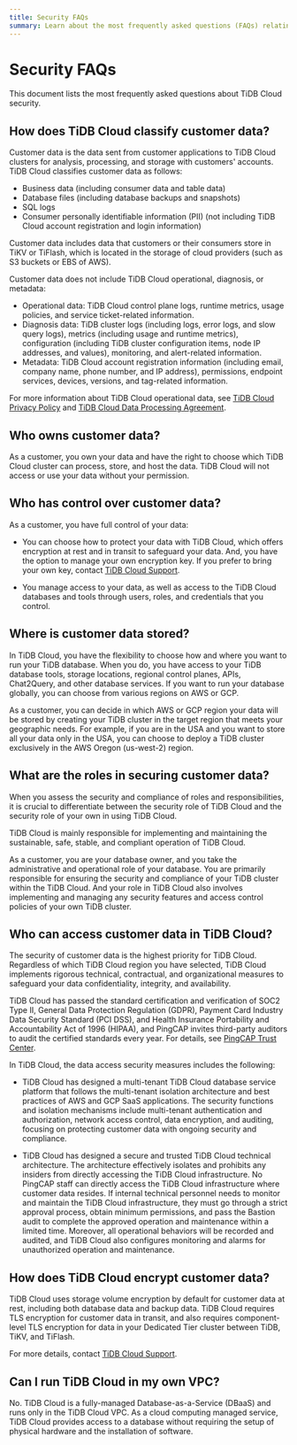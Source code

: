 ```yaml
---
title: Security FAQs
summary: Learn about the most frequently asked questions (FAQs) relating to TiDB Cloud security.
---
```


# Security FAQs

<!-- markdownlint-disable MD026 -->

This document lists the most frequently asked questions about TiDB Cloud security.

## How does TiDB Cloud classify customer data?

Customer data is the data sent from customer applications to TiDB Cloud clusters for analysis, processing, and storage with customers' accounts. TiDB Cloud classifies customer data as follows:

- Business data (including consumer data and table data)
- Database files (including database backups and snapshots)
- SQL logs
- Consumer personally identifiable information (PII) (not including TiDB Cloud account registration and login information)

Customer data includes data that customers or their consumers store in TiKV or TiFlash, which is located in the storage of cloud providers (such as S3 buckets or EBS of AWS).

Customer data does not include TiDB Cloud operational, diagnosis, or metadata:

- Operational data: TiDB Cloud control plane logs, runtime metrics, usage policies, and service ticket-related information.
- Diagnosis data: TiDB cluster logs (including logs, error logs, and slow query logs), metrics (including usage and runtime metrics), configuration (including TiDB cluster configuration items, node IP addresses, and values), monitoring, and alert-related information.
- Metadata: TiDB Cloud account registration information (including email, company name, phone number, and IP address), permissions, endpoint services, devices, versions, and tag-related information.

For more information about TiDB Cloud operational data, see [TiDB Cloud Privacy Policy](https://www.pingcap.com/privacy-policy/) and [TiDB Cloud Data Processing Agreement](https://www.pingcap.com/legal/data-processing-agreement-for-tidb-cloud-services/).

## Who owns customer data?

As a customer, you own your data and have the right to choose which TiDB Cloud cluster can process, store, and host the data. TiDB Cloud will not access or use your data without your permission. 

## Who has control over customer data?

As a customer, you have full control of your data:

- You can choose how to protect your data with TiDB Cloud, which offers encryption at rest and in transit to safeguard your data. And, you have the option to manage your own encryption key. If you prefer to bring your own key, contact [TiDB Cloud Support](/tidb-cloud/tidb-cloud-support.md).

- You manage access to your data, as well as access to the TiDB Cloud databases and tools through users, roles, and credentials that you control.

## Where is customer data stored?

In TiDB Cloud, you have the flexibility to choose how and where you want to run your TiDB database. When you do, you have access to your TiDB database tools, storage locations, regional control planes, APIs, Chat2Query, and other database services. If you want to run your database globally, you can choose from various regions on AWS or GCP.

As a customer, you can decide in which AWS or GCP region your data will be stored by creating your TiDB cluster in the target region that meets your geographic needs. For example, if you are in the USA and you want to store all your data only in the USA, you can choose to deploy a TiDB cluster exclusively in the AWS Oregon (us-west-2) region.

## What are the roles in securing customer data?

When you assess the security and compliance of roles and responsibilities, it is crucial to differentiate between the security role of TiDB Cloud and the security role of your own in using TiDB Cloud. 

TiDB Cloud is mainly responsible for implementing and maintaining the sustainable, safe, stable, and compliant operation of TiDB Cloud.

As a customer, you are your database owner, and you take the administrative and operational role of your database. You are primarily responsible for ensuring the security and compliance of your TiDB cluster within the TiDB Cloud. And your role in TiDB Cloud also involves implementing and managing any security features and access control policies of your own TiDB cluster.

## Who can access customer data in TiDB Cloud?

The security of customer data is the highest priority for TiDB Cloud. Regardless of which TiDB Cloud region you have selected, TiDB Cloud implements rigorous technical, contractual, and organizational measures to safeguard your data confidentiality, integrity, and availability.

TiDB Cloud has passed the standard certification and verification of SOC2 Type II, General Data Protection Regulation (GDPR), Payment Card Industry Data Security Standard (PCI DSS), and Health Insurance Portability and Accountability Act of 1996 (HIPAA), and PingCAP invites third-party auditors to audit the certified standards every year. For details, see [PingCAP Trust Center](https://www.pingcap.com/trust-compliance-center).

In TiDB Cloud, the data access security measures includes the following:

- TiDB Cloud has designed a multi-tenant TiDB Cloud database service platform that follows the multi-tenant isolation architecture and best practices of AWS and GCP SaaS applications. The security functions and isolation mechanisms include multi-tenant authentication and authorization, network access control, data encryption, and auditing, focusing on protecting customer data with ongoing security and compliance.

- TiDB Cloud has designed a secure and trusted TiDB Cloud technical architecture. The architecture effectively isolates and prohibits any insiders from directly accessing the TiDB Cloud infrastructure. No PingCAP staff can directly access the TiDB Cloud infrastructure where customer data resides. If internal technical personnel needs to monitor and maintain the TiDB Cloud infrastructure, they must go through a strict approval process, obtain minimum permissions, and pass the Bastion audit to complete the approved operation and maintenance within a limited time. Moreover, all operational behaviors will be recorded and audited, and TiDB Cloud also configures monitoring and alarms for unauthorized operation and maintenance.

## How does TiDB Cloud encrypt customer data?

TiDB Cloud uses storage volume encryption by default for customer data at rest, including both database data and backup data. TiDB Cloud requires TLS encryption for customer data in transit, and also requires component-level TLS encryption for data in your Dedicated Tier cluster between TiDB, TiKV, and TiFlash.

For more details, contact [TiDB Cloud Support](/tidb-cloud/tidb-cloud-support.md).

## Can I run TiDB Cloud in my own VPC?

No. TiDB Cloud is a fully-managed Database-as-a-Service (DBaaS) and runs only in the TiDB Cloud VPC. As a cloud computing managed service, TiDB Cloud provides access to a database without requiring the setup of physical hardware and the installation of software.
